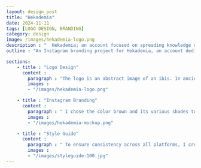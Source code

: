 ```yaml
---
layout: design_post
title: "Hekademia"
date: 2024-11-11
tags: [LOGO DESIGN, BRANDING]
category: design
image: /images/hekademia-logo.png
description : "  Hekademia; an account focused on spreading knowledge on literature and philosophy. "
outline : "An Instagram branding project for Hekademia, an account dedicated to spreading knowledge on literature and philosophy. I developed a logo and a cohesive, elegant academic style tailored to the client’s target audience. "

sections:
    - title : "Logo Design"
      content : 
        paragraph : "The logo is an abstract image of an ibis. In ancient Egypt, the ibis held significant symbolic meaning, primarily associated with wisdom, knowledge, and writing. The sacred ibis, with its distinctive curved beak and long legs, was often linked to Thoth, the Egyptian god of wisdom, writing, science, and judgment. This connection gave the bird a sacred status, especially in intellectual and spiritual pursuits"
        images :
        - "/images/hekademia-logo.png"

    - title : "Instagram Branding"
      content : 
        paragraph : " I chose the color brown and its various shades to give the brand a very neutral, elegant feel. Serif fonts were used to enhance the formal and academic persona of the account. The overall design strikes a balance between sophistication and approachability, making it inviting for those passionate about literature and philosophy"
        images : 
        - "/images/hekademia-mockup.png"

    - title : "Style Guide"
      content : 
        paragraph : " To ensure consistency across all platforms, I created a style guide outlining the color palette, typography, and logo variations. This guide serves as a reference for maintaining the brand's identity"
        images : 
        - "/images/styleguide-100.jpg"
---
```




